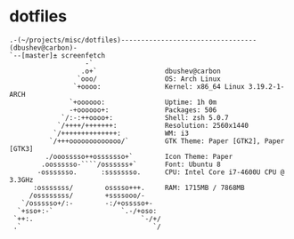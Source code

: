 dotfiles
========

    .-(~/projects/misc/dotfiles)----------------------------------(dbushev@carbon)-
    `--[master]± screenfetch
                       -`
                      .o+`                 dbushev@carbon
                     `ooo/                 OS: Arch Linux
                    `+oooo:                Kernel: x86_64 Linux 3.19.2-1-ARCH
                   `+oooooo:               Uptime: 1h 0m
                   -+oooooo+:              Packages: 506
                 `/:-:++oooo+:             Shell: zsh 5.0.7
                `/++++/+++++++:            Resolution: 2560x1440
               `/++++++++++++++:           WM: i3
              `/+++ooooooooooooo/`         GTK Theme: Paper [GTK2], Paper [GTK3]
             ./ooosssso++osssssso+`        Icon Theme: Paper
            .oossssso-````/ossssss+`       Font: Ubuntu 8
           -osssssso.      :ssssssso.      CPU: Intel Core i7-4600U CPU @ 3.3GHz
          :osssssss/        osssso+++.     RAM: 1715MB / 7868MB
         /ossssssss/        +ssssooo/-
       `/ossssso+/:-        -:/+osssso+-
      `+sso+:-`                 `.-/+oso:
     `++:.                           `-/+/
     .`                                 `/
